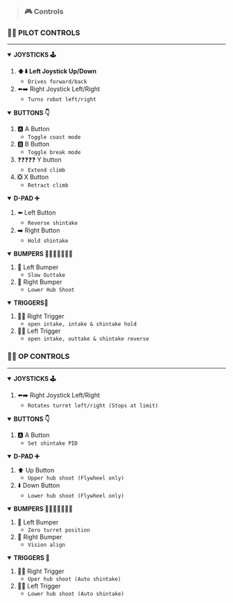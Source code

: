 > ### 🎮 Controls
### 🧑‍✈️ PILOT CONTROLS
---
<details open>
    <summary>
        <strong>JOYSTICKS 🕹️</strong>
    </summary>
    <ol>
        <li><strong>⬆️⬇️ Left Joystick Up/Down</strong><br>
            <ul>
                <li><code>Drives forward/back</code>
            </ul>
        </li>
        <li>⬅️➡️ Right Joystick Left/Right<br>
            <ul>
                <li><code>Turns robot left/right</code>
            </ul>
        </li>
    </ol>
</details>

<details open>
    <summary>
        <strong>BUTTONS 👇</strong>
    </summary>
    <ol> 
        <li>🅰️ A Button<br>
            <ul>
                <li><code>Toggle coast mode</code>
            </ul>
        </li>
        <li>🅱️ B Button<br>
            <ul>
                <li><code>Toggle break mode</code>
            </ul>
        </li>
        <li>❓❓❓❓❓ Y button<br>
            <ul>
                <li><code>Extend climb</code>
            </ul>
        </li>
        <li>❎ X Button<br>
            <ul>
                <li><code>Retract climb</code>
            </ul>
        </li>
    </ol>
</details>

<details open>
    <summary>
        <strong>D-PAD ➕</strong>
    </summary>
    <ol> 
        <li>⬅️ Left Button<br>
            <ul>
                <li><code>Reverse shintake</code>
            </ul>
        </li>
        <li>➡️ Right Button<br>
            <ul>
                <li><code>Hold shintake</code>
            </ul>
        </li>
    </ol>
</details>

<details open>
    <summary>
        <strong>BUMPERS 🤜🤜🤜🤜🤜🤜🤜</strong>
    </summary>
    <ol> 
        <li>🤛 Left Bumper<br>
            <ul>
                <li><code>Slow Outtake</code>
            </ul>
        </li>
        <li>🤜 Right Bumper<br>
            <ul>
                <li><code>Lower Hub Shoot</code>
            </ul>
        </li>
    </ol>
</details>

<details open>
    <summary>
        <strong>TRIGGERS👮</strong>
    </summary>
    <ol> 
        <li>👮🔫 Right Trigger<br>
            <ul>
                <li><code>open intake, intake & shintake hold</code>
            </ul>
        </li>
        <li>🔫👮 Left Trigger<br>
            <ul>
                <li><code>open intake, outtake & shintake reverse</code>
            </ul>
        </li>
    </ol>
</details>

### 🧑‍⚕️ OP CONTROLS
---
<details open>
    <summary>
        <strong>JOYSTICKS 🕹️</strong>
    </summary>
    <ol>
        <li>⬅️➡️ Right Joystick Left/Right<br>
            <ul>
                <li><code>Rotates turret left/right (Stops at limit)</code>
            </ul>
        </li>
    </ol>
</details>

<details open>
    <summary>
        <strong>BUTTONS 👇</strong>
    </summary>
    <ol> 
        <li>🅰️ A Button<br>
            <ul>
                <li><code>Set shintake PID</code>
            </ul>
        </li>
    </ol>
</details>

<details open>
    <summary>
        <strong>D-PAD ➕</strong>
    </summary>
    <ol> 
        <li>⬆️ Up Button<br>
            <ul>
                <li><code>Upper hub shoot (Flywheel only)</code>
            </ul>
        </li>
        <li>⬇️ Down Button<br>
            <ul>
                <li><code>Lower hub shoot (Flywheel only)</code>
            </ul>
        </li>
    </ol>
</details>

<details open>
    <summary>
        <strong>BUMPERS 🤜🤜🤜🤜🤜🤜🤜</strong>
    </summary>
    <ol> 
        <li>🤛 Left Bumper<br>
            <ul>
                <li><code>Zero turret position</code>
            </ul>
        </li>
        <li>🤜 Right Bumper<br>
            <ul>
                <li><code>Vision align</code>
            </ul>
        </li>
    </ol>
</details>

<details open>
    <summary>
        <strong>TRIGGERS 👮</strong>
    </summary>
    <ol> 
        <li>👮🔫 Right Trigger<br>
            <ul>
                <li><code>Uper hub shoot (Auto shintake)</code>
            </ul>
        </li>
        <li>🔫👮 Left Trigger<br>
            <ul>
                <li><code>Lower hub shoot (Auto shintake)</code>
            </ul>
        </li>
    </ol>
</details>
